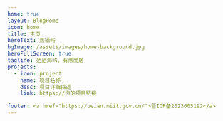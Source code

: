 ```yaml
---
home: true
layout: BlogHome
icon: home
title: 主页
heroText: 燕栖屿
bgImage: /assets/images/home-background.jpg
heroFullScreen: true
tagline: 茫茫海屿，有燕而居
projects:
  - icon: project
    name: 项目名称
    desc: 项目详细描述
    link: https://你的项目链接

footer: <a href="https://beian.miit.gov.cn/">晋ICP备2023005192</a>
---
```

